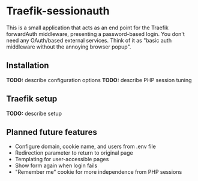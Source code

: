 # Traefik-sessionauth

This is a small application that acts as an end point for the Traefik
forwardAuth middleware, presenting a password-based login. You don't
need any OAuth/based external services. Think of it as "basic auth
middleware without the annoying browser popup".

## Installation

**TODO:** describe configuration options
**TODO:** describe PHP session tuning

## Traefik setup

**TODO:** describe setup

## Planned future features
* Configure domain, cookie name, and users from .env file
* Redirection parameter to return to original page
* Templating for user-accessible pages
* Show form again when login fails
* "Remember me" cookie for more independence from PHP sessions

